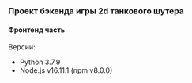 ### Проект бэкенда игры 2d танкового шутера
#### Фронтенд часть

Версии:
* Python 3.7.9
* Node.js v16.11.1 (npm v8.0.0)